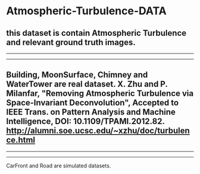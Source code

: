 # Atmospheric-Turbulence-DATA
this dataset is contain Atmospheric Turbulence and relevant ground truth images.
-------------------------
*************************
-------------------------
Building, MoonSurface, Chimney and WaterTower are real dataset.
X. Zhu and P. Milanfar, "Removing Atmospheric Turbulence via Space-Invariant Deconvolution", Accepted to IEEE Trans. on Pattern Analysis and Machine Intelligence, DOI: 10.1109/TPAMI.2012.82. 
http://alumni.soe.ucsc.edu/~xzhu/doc/turbulence.html
-------------------------
*************************
-------------------------
CarFront and Road are simulated datasets.

